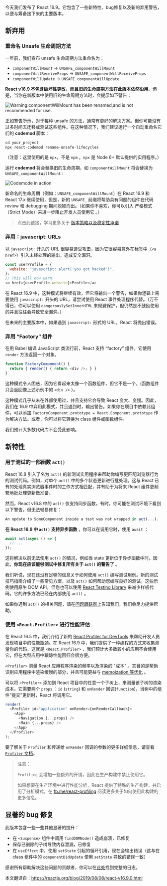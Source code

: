 今天我们发布了 React 16.9。它包含了一些新特性、bug修复以及新的弃用警告，以便与筹备接下来的主要版本。



## 新弃用

### 重命名 Unsafe 生命周期方法

一年前，我们宣布 unsafe 生命周期方法重命名为：

- `componentWillMount` → `UNSAFE_componentWillMount`
- `componentWillReceiveProps` → `UNSAFE_componentWillReceiveProps`
- `componentWillUpdate` → `UNSAFE_componentWillUpdate`

**React v16.9 不包含破坏性更改，而且旧的生命周期方法在此版本依然沿用**。但是，当你在新版本中使用旧的生命周期方法时，会提示如下警告：

![Warning:componentWillMount has been renamed,and is not recommended for use.](https://i.imgur.com/sngxSML.png)

正如警告所示，对于每种 unsafe 的方法，通常有更好的解决方案。但你可能没有过多时间去迁移或测试这些组件。在这种情况下，我们建议运行一个自动重命名它们的 **codemod** 脚本：

```js
cd your_project
npx react-codemod rename-unsafe-lifecycles
```

（注意：这里使用的是 `npx`，不是 `npm` ，`npx` 是 Node 6+ 默认提供的实用程序。）

运行 **codemod** 将会替换旧的生命周期，如 `componentWillMount` 将会替换为 `UNSAFE_componentWillMount` :

![Codemode in action](https://i.imgur.com/Heyvcyi.gif)

新命名的生命周期（例如：`UNSAFE_componentWillMount`）在 React 16.9 和 React 17.x 继续使用，但是，新的 `UNSAFE_` 前缀将帮助具有问题的组件在代码 review 和 debugging 期间脱颖而出。（如果你不喜欢，你可以引入 严格模式（Strict Mode）来进一步阻止开发人员使用它 。）

> 点击此链接，学习更多关于 [版本策略以及稳定性承诺](https://zh-hans.reactjs.org/docs/faq-versioning.html#commitment-to-stability)



### 弃用：javascript: URLs

以 `javascript:` 开头的 URL 很容易遭受攻击，因为它很容易意外在标签中（`<a href>`）引入未经处理的输出，造成安全漏洞。

```js
const userProfile = {
  website: "javascript: alert('you got hacked')",
};
// This will now warn:
<a href={userProfile.website}>Profile</a>
```

在 React 16.9 中，这种模式将继续有效，但它将输出一个警告，如果你逻辑上需要使用 `javascript:` 开头的 URL，请尝试使用 React 事件处理程序代替。（万不得已，你可以使用 `dangerouslySetInnerHTML` 来规避保护，但仍然是不鼓励使用的并且往往会导致安全漏洞。）

在未来的主要版本中，如果遇到 `javascript:` 形式的 URL，React 将抛出错误。



### 弃用 “Factory” 组件

在用 Babel 编译 JavaScript 类流行前，React 支持 “factory” 组件，它使用 `render` 方法返回一个对象。

```js
function FactoryComponent() {
  return { render() { return <div />; } }
}
```

这种模式令人困惑，因为它看起来太像一个函数组件，但它不是一个。(函数组件只会返回像上述示例中的 `<div />` ）。

这种模式几乎从未在外部使用过，并且支持它会导致 React 变大、变慢。因此，我们在 16.9 中弃用此模式，并且遇到时，输出警告。如果你在项目中依赖此组件，可以添加 `FactoryComponent.prototype = React.Component.prototype` 作为解决方法。或者，你可以将它转换为 class 组件或函数组件。

我们预计大多数代码库不会受此影响。



## 新特性

### 用于测试的一部函数 `act()`

React 16.8 引入了名为 `act()` 的新测试实用程序来帮助你编写更匹配浏览器行为的测试代码。例如，对单个 `act()` 中的多个状态更新进行批处理。这与 React 已有的处理真实浏览器事件时的工作方式相匹配，并有助于为将来 React 组件更频繁地批处理更新做准备。

然而，React v16.8 中的 `act()` 仅支持同步函数，有时，你可能在测试环境下看到以下警告，但无法轻易修复：

```js
An update to SomeComponent inside a test was not wrapped in act(...).
```

**在 React 16.9 中 `act()` 支持异步函数** ，你可以在调用它时，使用 `await` ：

```js
await act(async () => {
  // ...
});
```

这将解决以前无法使用 `act()` 的情况，例如当 state 更新位于异步函数中时。因此，**你现在应该能够测试中修复所有关于 `act()` 的警告了** 。

我们听说，现在还没有足够的信息关于如何使用 `act()` 编写测试用例。新的测试技巧指南介绍了一些常见方案，以及 `act()` 如何帮助您编写良好的测试。这些示例使用原生 DOM API，但您也可以使用 [React Testing Library](https://testing-library.com/docs/react-testing-library/intro) 来减少样板代码。它的许多方法已经在内部使用 `act()` 。

如果你遇到 `act()` 的相关问题，请在[问题跟踪器上](https://github.com/facebook/react/issues)告知我们，我们会尽力提供帮助。



### 使用 `<React.Profiler>` 进行性能评估

在 React 16.5 中，我们介绍了新的 [React Profiler for DevTools](https://zh-hans.reactjs.org/blog/2018/09/10/introducing-the-react-profiler.html) 来帮助开发人员发现项目中的性能瓶颈。在 React 16.9 中，我们提供了一种编程的方式来收集测量你的代码，这就是 `<React.Profiler>` ，我们预计大多数较小的应用不会使用它，但在大型应用中跟踪性能回归会很方便。

`<Profiler>` 测量 React 应用程序渲染的频率以及渲染的 "成本" 。其目的是帮助识别应用程序中渲染缓慢的部分，并且可能更益与 [memoization 等优化](https://zh-hans.reactjs.org/docs/hooks-faq.html#how-to-memoize-calculations) 。

可以将 `<Profiler>` 添加到 React 项目中的任意一个子树上，来测量该子树的渲染成本。它需要两个 `props` ：`id` (`string`) 和 `onRender` 回调(`function`)，当树中的组件"提交"更新时，React 将调用它。

```js
render(
  <Profiler id="application" onRender={onRenderCallback}>
    <App>
      <Navigation {...props} />
      <Main {...props} />
    </App>
  </Profiler>
);
```

要了解关于 `Profiler` 和传递给 `onRender` 回调的参数的更多详细信息，请查看 [`Profiler` 文档](https://zh-hans.reactjs.org/docs/profiler.html)。

> 注意：
>
> `Profiling` 会增加一些额外的开销，因此在生产构建中禁止使用它。
>
> 如果想要在生产环境中进行性能分析，React 提供了特殊的生产构建，并启用了分析模式。在 [fb.me/react-profiling](https://fb.me/react-profiling) 阅读更多关于如何使用此构建的更多信息。



## 显著的 bug 修复

此版本包含一些一些其他显著的提升：

- 在 `<Suspense>` 组件中调用 `findDOMNode()`  造成崩溃，已修复
- 保存已删除的子树导致内存泄漏，已修复
- 在 `useEffect` 中，使用 `setState` 引起的循环引用，现在会输出错误（这与在 class 组件中的 `componentDidUpdate` 使用 `setState` 导致的错误一致）

感谢所有帮助解决这些问题的贡献者，你可以在[此处](https://zh-hans.reactjs.org/blog/2019/08/08/react-v16.9.0.html#changelog)找到完整的日志。

本文翻译自：https://reactjs.org/blog/2019/08/08/react-v16.9.0.html